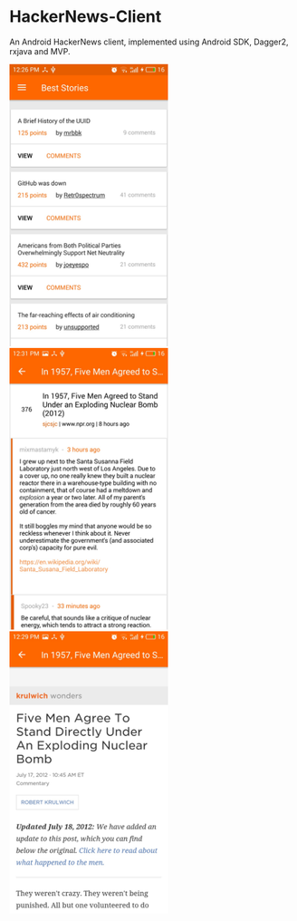 # HackerNews-Client

An Android HackerNews client, implemented using Android SDK, Dagger2, rxjava and MVP. 

<img src="/images/main-screen.jpg" width="280"> <img src="/images/view-comments.jpg" width="280"> <img src="/images/view-post.jpg" width="280">
